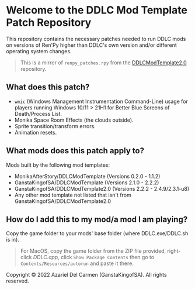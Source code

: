 # Welcome to the DDLC Mod Template Patch Repository

This repository contains the necessary patches needed to run DDLC mods on versions of Ren'Py higher than DDLC's own version and/or different operating system changes. 
> This is a mirror of `renpy_patches.rpy` from the [DDLCModTemplate2.0](https://github.com/GanstaKingofSA/DDLCModTemplate2.0) repository.

## What does this patch?
- `wmic` (Windows Management Instrumentation Command-Line) usage for players running Windows 10/11 > 21H1 for Better Blue Screens of Death/Process List.
- Monika Space Room Effects (the clouds outside).
- Sprite transition/transform errors.
- Animation resets.

## What mods does this patch apply to?
Mods built by the following mod templates:
   - MonikaAfterStory/DDLCModTemplate (Versions 0.2.0 - 1.1.2)
   - GanstaKingofSA/DDLCModTemplate (Versions 2.1.0 - 2.2.2)
   - GanstaKingofSA/DDLCModTemplate2.0 (Versions 2.2.2 - 2.4.9/2.3.1-u8)
   - Any other mod template not listed that isn't from GanstaKingofSA/DDLCModTemplate2.0

## How do I add this to my mod/a mod I am playing?
Copy the game folder to your mods' base folder (where DDLC.exe/DDLC.sh is in).
> For MacOS, copy the game folder from the ZIP file provided, right-click *DDLC.app*, click `Show Package Contents` then go to `Contents/Resources/autorun` and paste it there.

Copyright © 2022 Azariel Del Carmen (GanstaKingofSA). All rights reserved.
